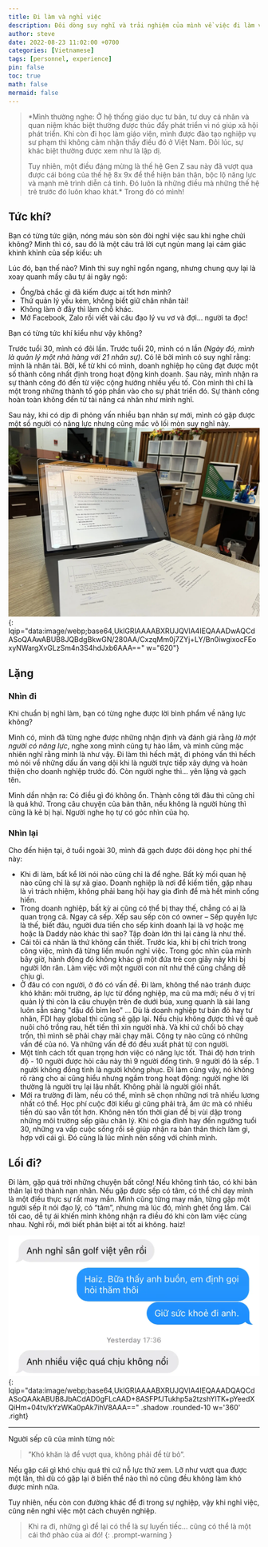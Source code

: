 ```yaml
---
title: Đi làm và nghỉ việc
description: Đôi dòng suy nghĩ và trải nghiệm của mình về việc đi làm và nghỉ việc...
author: steve
date: 2022-08-23 11:02:00 +0700
categories: [Vietnamese]
tags: [personnel, experience]
pin: false
toc: true
math: false
mermaid: false
---
```

> *Mình thường nghe: Ở hệ thống giáo dục tư bản, tư duy cá nhân và quan niệm khác biệt thường được thúc đẩy phát triển vì nó giúp xã hội phát triển.
> Khi còn đi học làm giáo viên, mình được đào tạo nghiệp vụ sư phạm thì không cảm nhận thấy điều đó ở Việt Nam. Đôi lúc, sự khác biệt thường được xem như là lập dị.
> 
> Tuy nhiên, một điều đáng mừng là thế hệ Gen Z sau này đã vượt qua được cái bóng của thế hệ 8x 9x để thể hiện bản thân, bộc lộ năng lực và mạnh mẽ trình diễn cá tính. Đó luôn là những điều mà những thế hệ trẻ trước đó luôn khao khát.* Trong đó có mình!

## Tức khí?
Bạn có từng tức giận, nóng máu sòn sòn đòi nghỉ việc sau khi nghe chửi không?
Mình thì có, sau đó là một câu trả lời cụt ngủn mang lại cảm giác khinh khỉnh của sếp kiểu: uh

Lúc đó, bạn thế nào? Mình thì suy nghĩ ngổn ngang, nhưng chung quy lại là xoay quanh mấy câu tự ái ngây ngô:

-   Ổng/bả chắc gì đã kiếm được ai tốt hơn mình?
-   Thứ quản lý yếu kém, không biết giữ chân nhân tài!
-   Không làm ở đây thì làm chỗ khác.
-   Mở Facebook, Zalo rồi viết vài câu đạo lý vu vơ và đợi... người ta đọc!

Bạn có từng tức khí kiểu như vậy không?

Trước tuổi 30, mình có đôi lần. Trước tuổi 20, mình có n lần *(Ngày đó, mình là quản lý một nhà hàng với 21 nhân sự)*. Có lẽ bởi mình có suy nghĩ rằng: mình là nhân tài. Bởi, kể từ khi có mình,  doanh nghiệp họ cũng đạt được một số thành công nhất định trong hoạt động kinh doanh. Sau này, mình nhận ra sự thành công đó đến từ việc cộng hưởng nhiều yếu tố. Còn mình thì chỉ là một trong những thành tố góp phần vào cho sự phát triển đó. Sự thành công hoàn toàn không đến từ tài năng cá nhân như mình nghĩ.

Sau này, khi có dịp đi phỏng vấn nhiều bạn nhân sự mới, mình có gặp được một số người có năng lực nhưng cũng mắc vô lối mòn suy nghĩ này.
![Quit job](/assets/img/post/Quit-job-2022.webp "Bàn giao khi nghỉ việc"){: lqip="data:image/webp;base64,UklGRlAAAABXRUJQVlA4IEQAAADwAQCdASoQAAwABUB8JQBdgBkwGN/280AA/CxzqMm0j7ZYj+LY/Bn0iwgixocFEoxyNWargXvGLzSm4n3S4hdJxb6AAA==" w="620"}

## Lặng
### Nhìn đi
Khi chuẩn bị nghỉ làm, bạn có từng nghe được lời bình phẩm về năng lực không?

Mình có, mình đã từng nghe được những nhận định và đánh giá rằng *là một người có năng lực*, nghe xong mình cũng tự hào lắm, và mình cũng mặc nhiên nghĩ rằng mình là như vậy. Đi làm thì hếch mặt, đi phỏng vấn thì hếch mỏ nói về những dấu ấn vang dội khi là người trực tiếp xây dựng và hoàn thiện cho doanh nghiệp trước đó. Còn người nghe thì... yên lặng và gạch tên.

Mình dần nhận ra: Có điều gì đó không ổn. Thành công tới đâu thì cũng chỉ là quá khứ. Trong câu chuyện của bản thân, nếu không là người hùng thì cũng là kẻ bị hại. Người nghe họ tự có góc nhìn của họ.

### Nhìn lại
Cho đến hiện tại, ở tuổi ngoài 30, mình đã gạch được đôi dòng học phí thế này:
-   Khi đi làm, bất kể lời nói nào cũng chỉ là để nghe. Bất kỳ mối quan hệ nào cũng chỉ là sự xã giao. Doanh nghiệp là nơi để kiếm tiền, gặp nhau là vì trách nhiệm, không phải bang hội hay gia đình để mà hết mình cống hiến.
-  Trong doanh nghiệp, bất kỳ ai cũng có thể bị thay thế, chẳng có ai là quan trọng cả. Ngay cả sếp. Xếp sau sếp còn có owner – Sếp quyền lực là thế, biết đâu, người đưa tiền cho sếp kinh doanh lại là vợ hoặc mẹ hoặc là Daddy nào khác thì sao? Tập đoàn lớn thì lại càng là như thế.
-   Cái tôi cá nhân là thứ không cần thiết. Trước kia, khi bị chỉ trích trong công việc, mình đã từng liền muốn nghỉ việc. Trong góc nhìn của mình bây giờ, hành động đó không khác gì một đứa trẻ con giãy nảy khi bị người lớn răn. Làm việc với một người con nít như thế cũng chẳng dễ chịu gì.
-   Ở đâu có con người, ở đó có vấn đề. Đi làm, không thể nào tránh được khó khăn: môi trường, áp lực từ đồng nghiệp, ma cũ ma mới; nếu ở vị trí quản lý thì còn là câu chuyện trên đe dưới búa, xung quanh là sài lang luôn sẵn sàng "dậu đổ bìm leo" … Dù là doanh nghiệp tư bản đỏ hay tư nhân, FDI hay global thì cũng sẽ gặp lại. Nếu chịu không được thì về quê nuôi chó trồng rau, hết tiền thì xin người nhà. Và khi cứ chối bỏ chạy trốn, thì mình sẽ phải chạy mãi chạy mãi. Công ty nào cũng có những vấn đề của nó. Và những vấn đề đó đều xuất phát từ con người.
-   Một tính cách tốt quan trọng hơn việc có năng lực tốt. Thái độ hơn trình độ - 10 người được hỏi câu này thì 9 người đồng tình. 9 người đó là sếp. 1 người không đồng tình là người không phục. Đi làm cũng vậy, nó không rõ ràng cho ai cũng hiểu nhưng ngầm trong hoạt động: người nghe lời thường là người trụ lại lâu nhất. Không phải là người giỏi nhất.
-  Mới ra trường đi làm, nếu có thể, mình sẽ chọn những nơi trả nhiều lương nhất có thể. Học phí cuộc đời kiểu gì cũng phải trả, ấm ức mà có nhiều tiền dù sao vẫn tốt hơn. Không nên tốn thời gian để bị vùi dập trong những môi trường sếp giàu chân lý. Khi có gia đình hay đến ngưỡng tuổi 30, những va vấp cuộc sống rồi sẽ giúp nhận ra bản thân thích làm gì, hợp với cái gì. Đó cũng là lúc mình nên sống với chính mình.

## Lối đi?

Đi làm, gặp quá trời những chuyện bất công! Nếu không tỉnh táo, có khi bản thân lại trở thành nạn nhân. Nếu gặp được sếp có tâm, có thể chỉ dạy mình là một điều thực sự rất may mắn.  Mình cũng từng may mắn, từng gặp một người sếp ít nói đạo lý, có “tâm”, nhưng mà lúc đó, mình ghét ổng lắm. Cái tôi cao, dễ tự ái khiến mình không nhận ra điều đó khi còn làm việc cùng nhau. Nghỉ rồi, mới biết phân biệt ai tốt ai không. haiz!

![Thôi việc](/assets/img/post/thoi-viec.webp "Một người anh mình quen rời bỏ công việc"){: lqip="data:image/webp;base64,UklGRlAAAABXRUJQVlA4IEQAAADQAQCdASoQAAkABUB8JbACdAD0gFLcAAD+8ASFPfJTukhp5a2tzshYlTK+pYeedXQiHm+04tv/kYzWKa0pAk7ihV8AAA==" .shadow .rounded-10 w='360' .right}

---

Người sếp cũ của mình từng nói:

> ”Khó khăn là để vượt qua, không phải để từ bỏ”.

Nếu gặp cái gì khó chịu quá thì cứ nỗ lực thử xem. Lỡ như vượt qua được một lần, thì dù có gặp lại ở biến thể nào thì nó cũng đều không làm khó được mình nữa.

Tuy nhiên, nếu còn con đường khác để đi trong sự nghiệp, vậy khi nghỉ việc, cũng nên nghỉ việc một cách chuyên nghiệp.

> Khi ra đi, những gì để lại có thể là sự luyến tiếc… cũng có thể là một cái thở phào của ai đó!
{: .prompt-warning }
